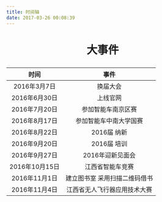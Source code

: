 ```yaml
---
title: 时间轴
date: 2017-03-26 00:08:39
---
```


# <p align="center">大事件</p>
|时间|事件|
|:---:|:---:|
|2016年3月7日 |换届大会|
|2016年6月30日 |上线官网|
|2016年7月20日 |参加智能车南京区赛|
|2016年8月17日 |参加智能车中南大学国赛|
|2016年8月22日 |2016届 纳新|
|2016年9月20日 |2016届 培训|
|2016年9月27日 |2016年迎新见面会|
|2016年10月15日 |江西省智能车竞赛|
|2016年11月1日 |建立图书室 采用扫描二维码借书|
|2016年11月4日 |江西省无人飞行器应用技术大赛|